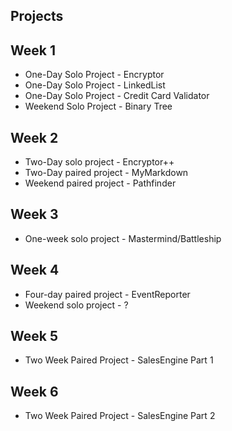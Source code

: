 ## Projects

## Week 1

* One-Day Solo Project - Encryptor
* One-Day Solo Project - LinkedList
* One-Day Solo Project - Credit Card Validator
* Weekend Solo Project - Binary Tree

## Week 2

* Two-Day solo project - Encryptor++
* Two-Day paired project - MyMarkdown
* Weekend paired project - Pathfinder

## Week 3

* One-week solo project - Mastermind/Battleship

## Week 4

* Four-day paired project - EventReporter
* Weekend solo project - ?

## Week 5

* Two Week Paired Project - SalesEngine Part 1

## Week 6

* Two Week Paired Project - SalesEngine Part 2
